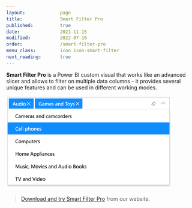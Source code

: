 ```yaml
---
layout:             page
title:              Smart Filter Pro
published:          true
date:               2021-11-15
modified:           2022-07-16
order:              /smart-filter-pro
menu_class:         icon icon-smart-filter
next_reading:       true
---
```

  

**Smart Filter Pro** is a Power BI custom visual that works like an advanced slicer and allows to filter on multiple data columns - it provides several unique features and can be used in different working modes.

<img src="images/smart-filter-pro.png" width="440" class="naked">

> [Download and try Smart Filter Pro](https://okviz.com/smart-filter-pro) from our website.